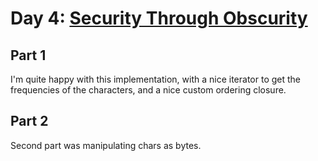 # Day 4: [Security Through Obscurity](https://adventofcode.com/2016/day/4)

## Part 1

I'm quite happy with this implementation, with a nice iterator to get the frequencies of the characters, and a nice custom ordering closure.

## Part 2

Second part was manipulating chars as bytes.